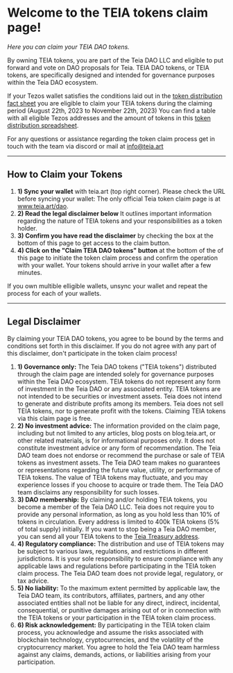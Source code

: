 # Welcome to the TEIA tokens claim page!

_Here you can claim your TEIA DAO tokens._

By owning TEIA tokens, you are part of the Teia DAO LLC and eligible to put forward and vote on DAO proposals for Teia. TEIA DAO tokens, or TEIA tokens, are specifically designed and intended for governance purposes within the Teia DAO ecosystem.

If your Tezos wallet satisfies the conditions laid out in the [token distribution fact sheet](https://blog.teia.art/blog/fact-sheet-token-drop) you are eligible to claim your TEIA tokens during the claiming period (August 22th, 2023 to November 22th, 2023) You can find a table with all eligible Tezos addresses and the amount of tokens in this [token distribution spreadsheet](https://docs.google.com/spreadsheets/d/11jFANEUsvNSc9vQGD7sc46n_BOp8v0tGOLY1LG0KENk/edit?usp=sharing).

For any questions or assistance regarding the token claim process get in touch with the team via discord or mail at [info@teia.art](mailto:info@teia.art)

---

## How to Claim your Tokens

1.  **1) Sync your wallet** with teia.art (top right corner). Please check the URL before syncing your wallet: The only official Teia token claim page is at www.teia.art/dao.
2.  **2) Read the legal disclaimer below** It outlines important information regarding the nature of TEIA tokens and your responsibilities as a token holder.
3.  **3) Confirm you have read the disclaimer** by checking the box at the bottom of this page to get access to the claim button.
4.  **4) Click on the "Claim TEIA DAO tokens" button** at the bottom of the of this page to initiate the token claim process and confirm the operation with your wallet. Your tokens should arrive in your wallet after a few minutes.

If you own multible elligible wallets, unsync your wallet and repeat the process for each of your wallets.

---

## Legal Disclaimer

By claiming your TEIA DAO tokens, you agree to be bound by the terms and conditions set forth in this disclaimer. If you do not agree with any part of this disclaimer, don't participate in the token claim process!

1.  **1) Governance only:** The Teia DAO tokens ("TEIA tokens") distributed through the claim page are intended solely for governance purposes within the Teia DAO ecosystem. TEIA tokens do not represent any form of investment in the Teia DAO or any associated entity. TEIA tokens are not intended to be securities or investment assets. Teia does not intend to generate and distribute profits among its members. Teia does not sell TEIA tokens, nor to generate profit with the tokens. Claiming TEIA tokens via this claim page is free.
2.  **2) No investment advice:** The information provided on the claim page, including but not limited to any articles, blog posts on blog.teia.art, or other related materials, is for informational purposes only. It does not constitute investment advice or any form of recommendation. The Teia DAO team does not endorse or recommend the purchase or sale of TEIA tokens as investment assets. The Teia DAO team makes no guarantees or representations regarding the future value, utility, or performance of TEIA tokens. The value of TEIA tokens may fluctuate, and you may experience losses if you choose to acquire or trade them. The Teia DAO team disclaims any responsibility for such losses.
3.  **3) DAO membership:** By claiming and/or holding TEIA tokens, you become a member of the Teia DAO LLC. Teia does not require you to provide any personal information, as long as you hold less than 10% of tokens in circulation. Every address is limited to 400k TEIA tokens (5% of total supply) initially. If you want to stop being a Teia DAO member, you can send all your TEIA tokens to the [Teia Treasury address](https://tzkt.io/KT1J9FYz29RBQi1oGLw8uXyACrzXzV1dHuvb/operations/).
4.  **4) Regulatory compliance:** The distribution and use of TEIA tokens may be subject to various laws, regulations, and restrictions in different jurisdictions. It is your sole responsibility to ensure compliance with any applicable laws and regulations before participating in the TEIA token claim process. The Teia DAO team does not provide legal, regulatory, or tax advice.
5.  **5) No liability:** To the maximum extent permitted by applicable law, the Teia DAO team, its contributors, affiliates, partners, and any other associated entities shall not be liable for any direct, indirect, incidental, consequential, or punitive damages arising out of or in connection with the TEIA tokens or your participation in the TEIA token claim process.
6.  **6) Risk acknowledgement:** By participating in the TEIA token claim process, you acknowledge and assume the risks associated with blockchain technology, cryptocurrencies, and the volatility of the cryptocurrency market. You agree to hold the Teia DAO team harmless against any claims, demands, actions, or liabilities arising from your participation.

